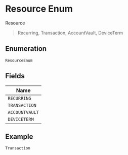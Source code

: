 
# Resource Enum

Resource

> Recurring, Transaction, AccountVault, DeviceTerm

## Enumeration

`ResourceEnum`

## Fields

| Name |
|  --- |
| `RECURRING` |
| `TRANSACTION` |
| `ACCOUNTVAULT` |
| `DEVICETERM` |

## Example

```
Transaction
```

